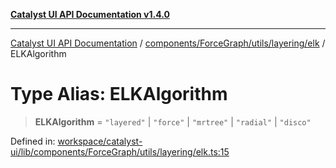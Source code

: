 [**Catalyst UI API Documentation v1.4.0**](../../../../../../README.md)

---

[Catalyst UI API Documentation](../../../../../../README.md) / [components/ForceGraph/utils/layering/elk](../README.md) / ELKAlgorithm

# Type Alias: ELKAlgorithm

> **ELKAlgorithm** = `"layered"` \| `"force"` \| `"mrtree"` \| `"radial"` \| `"disco"`

Defined in: [workspace/catalyst-ui/lib/components/ForceGraph/utils/layering/elk.ts:15](https://github.com/TheBranchDriftCatalyst/catalyst-ui/blob/main/lib/components/ForceGraph/utils/layering/elk.ts#L15)
